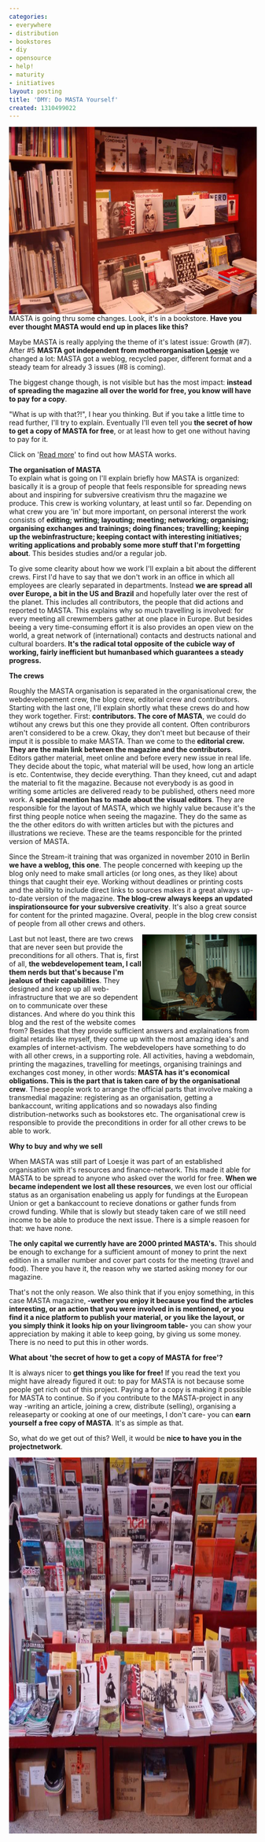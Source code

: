 ```yaml
---
categories:
- everywhere
- distribution
- bookstores
- diy
- opensource
- help!
- maturity
- initiatives
layout: posting
title: 'DMY: Do MASTA Yourself'
created: 1310499022
---
```

<p><img alt="" src="/assets/files/u6/MASTA%20in%20Motto.JPG" style="width: 507px; height: 381px; float: left;"> MASTA is going thru some changes. Look, it's in a bookstore. <strong>Have you ever thought MASTA would end up in places like this?</strong></p><p>Maybe MASTA is really applying the theme of it's latest issue: Growth (#7). After #5 <strong>MASTA got independent from motherorganisation <a href="http://www.loesje.org/" target="_blank">Loesje</a></strong> we changed a lot: MASTA got a weblog, recycled paper, different format and a steady team for already 3 issues (#8 is coming).</p><p>The biggest change though, is not visible but has the most impact: <strong>instead of spreading the magazine all over the world for free, you know will have to pay for a copy</strong>.</p><p>"What is up with that?!", I hear you thinking. But if you take a little time to read further, I'll try to explain. Eventually I'll even tell you <strong>the secret of how to get a copy of MASTA for free</strong>, or at least how to get one without having to pay for it.</p><p>Click on '<a href="http://www.mastazine.net/blog/node/47" target="_self">Read more</a>' to find out how MASTA works.</p><p><!--break--><strong>The </strong><strong>organisation of MASTA</strong><br>To explain what is going on I'll explain briefly how MASTA is organized: basically it is a group of people that feels responsible for spreading news about and inspiring for subversive creativism thru the magazine we produce. This crew is working voluntary, at least until so far. Depending on what crew you are 'in' but more important, on personal intererst the work consists of <strong>editing; writing; layouting; meeting; networking; organising; organising exchanges and trainings; doing finances; travelling; keeping up the webinfrastructure; keeping contact with interesting initiatives; writing applications and probably some more stuff that I'm forgetting about</strong>. This besides studies and/or a regular job.</p><p>To give some clearity about how we work I'll explain a bit about the different crews. First I'd have to say that we don't work in an office in which all employees are clearly separated in departments. Instead <strong>we are spread all over Europe, a bit in the US and Brazil</strong> and hopefully later over the rest of the planet. This includes all contributors, the people that did actions and&nbsp; reported to MASTA. This explains why so much travelling is involved: for every meeting all crewmembers gather at one place in Europe. But besides beeing a very time-consuming effort it is also provides an open view on the world, a great network of (international) contacts and destructs national and cultural boarders.<strong> It's the radical total opposite of the cubicle way of working, fairly inefficient but humanbased which guarantees a steady progress.</strong></p><p><strong>The crews</strong></p><p>Roughly the MASTA organisation is separated in the organisational crew, the webdevelopement crew, the blog crew, editorial crew and contributors.&nbsp; Starting with the last one, I'll explain shortly what these crews do and how they work together. First: <strong>contributors. The core of MASTA</strong>, we could do wtihout any crews but this one they provide all content. Often contriburors aren't considered to be a crew. Okay, they don't meet but because of their imput it is possible to make MASTA. Than we come to the<strong> editorial crew. They are the main link between the magazine and the contributors</strong>. Editors gather material, meet online and before every new issue in real life. They decide about the topic, what material will be used, how long an article is etc. Contentwise, they decide everything. Than they kneed, cut and adapt the material to fit the magazine. Because not everybody is as good in writing some articles are delivered ready to be published, others need more work. A <strong>special mention has to made about the visual editors</strong>. They are responsible for the layout of MASTA, which we highly value because it's the first thing people notice when seeing the magazine. They do the same as the the other editors do with written articles but with the pictures and illustrations we recieve. These are the teams responcible for the printed version of MASTA.</p><p>Since the Stream-it training that was organized in november 2010 in Berlin <strong>we have a weblog, this one</strong>. The people concerned with keeping up the blog only need to make small articles (or long ones, as they like) about things that caught their eye. Working without deadlines or printing costs and the ability to include direct links to sources makes it a great always up-to-date version of the magazine. <strong>The blog-crew always keeps an updated inspirationsource for your subversive creativity</strong>. It's also a great source for content for the printed magazine. Overal, people in the blog crew consist of people from all other crews and others.</p><p><img alt="" src="/assets/files/u6/P7120142.JPG" style="width: 233px; height: 175px; float: right;">Last but not least, there are two crews that are never seen but provide the preconditions for all others. That is, first of all, <strong>the webdevelopement team, I call them nerds but that's because I'm jealous of their capabilities</strong>. They designed and keep up all web-infrastructure that we are so dependent on to communicate over these distances. And where do you think this blog and the rest of the website comes from? Besides that they provide sufficient answers and explainations from digital retards like myself, they come up with the most amazing idea's and examples of internet-activism. The webdevelopers have something to do with all other crews, in a supporting role. All activities, having a webdomain, printing the magazines, travelling for meetings, organising trainings and exchanges cost money, in other words:<strong> MASTA has it's economical obligations. This is the part that is taken care of by the organisational crew</strong>. These people work to arrange the official parts that involve making a transmedial magazine: registering as an organisation, getting a bankaccount, writing applications and so nowadays also finding distribution-networks such as bookstores etc. The organisational crew is responsible to provide the preconditions in order for all other crews to be able to work.</p><p><strong>Why to buy</strong> <strong>and why we sell</strong></p><p>When MASTA was still part of Loesje it was part of an established organisation with it's resources and finance-network. This made it able for MASTA to be spread to anyone who asked over the world for free. <strong>When we became independent we lost all these resources</strong>, we even lost our official status as an organisation enabeling us apply for fundings at the European Union or get a bankaccount to recieve donations or gather funds from crowd funding. While that is slowly but steady taken care of we still need income to be able to produce the next issue. There is a simple reasoen for that: we have none.</p><p>T<strong>he only capital we currently have are 2000 printed MASTA's.</strong> This should be enough to exchange for a sufficient amount of money to print the next edition in a smaller number and cover part costs for the meeting (travel and food). There you have it, the reason why we started asking money for our magazine.</p><p>That's not the only reason. We also think that if you enjoy something, in this case MASTA magazine,<strong> -wether you enjoy it because you find the articles interesting, or an action that you were involved in is mentioned, or you find it a nice platform to publish your material, or you like the layout, or you simply think it looks hip on your livingroom table-</strong> you can show your appreciation by making it able to keep going, by giving us some money. There is no need to put this in other words.</p><p><strong>What about '</strong><strong>the secret of how to get a copy of MASTA for free'?</strong></p><p>It is always nicer to <strong>get things you like for free!</strong> If you read the text you might have already figured it out: to pay for MASTA is not because some people get rich out of this project. Paying a for a copy is making it possible for MASTA to continue. So if you contribute to the MASTA-project in any way -writing an article, joining a crew, distribute (selling), organising a releaseparty or cooking at one of our meetings, I don't care- you can <strong>earn yourself a free copy of MASTA</strong>. It's as simple as that.</p><p>So, what do we get out of this? Well, it would be <strong>nice to have you in the projectnetwork</strong>.</p><p><img alt="" src="/assets/files/u6/MASTA%20in%20Sjakoo.JPG" style="width: 1022px; height: 765px;"></p><p>&nbsp;</p><p>&nbsp;</p><p>&nbsp;</p><p>&nbsp;</p><p>&nbsp;</p>
